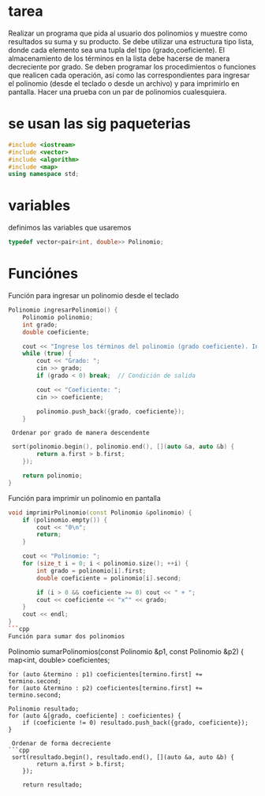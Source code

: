# tarea
Realizar un programa que pida al usuario dos polinomios y muestre como resultados su suma y su producto.
Se debe utilizar una estructura tipo lista, donde cada elemento sea una tupla del tipo (grado,coeficiente).
El almacenamiento de los términos en la lista debe hacerse de manera decreciente por grado.
Se deben programar los procedimientos o funciones que realicen cada operación, así como las correspondientes para ingresar el polinomio (desde el teclado o desde un archivo) y para imprimirlo en pantalla.
Hacer una prueba con un par de polinomios cualesquiera.
# se usan las sig paqueterias

```cpp
#include <iostream>
#include <vector>
#include <algorithm>
#include <map>
using namespace std;
```
# variables
definimos las variables que usaremos
```cpp
typedef vector<pair<int, double>> Polinomio;
```

# Funciónes
 Función para ingresar un polinomio desde el teclado
```cpp
Polinomio ingresarPolinomio() {
    Polinomio polinomio;
    int grado;
    double coeficiente;

    cout << "Ingrese los términos del polinomio (grado coeficiente). Ingrese un grado negativo para terminar:\n";
    while (true) {
        cout << "Grado: ";
        cin >> grado;
        if (grado < 0) break;  // Condición de salida

        cout << "Coeficiente: ";
        cin >> coeficiente;

        polinomio.push_back({grado, coeficiente});
    }
```
     Ordenar por grado de manera descendente
```cpp
 sort(polinomio.begin(), polinomio.end(), [](auto &a, auto &b) {
        return a.first > b.first;
    });

    return polinomio;
}
```
Función para imprimir un polinomio en pantalla
```cpp
void imprimirPolinomio(const Polinomio &polinomio) {
    if (polinomio.empty()) {
        cout << "0\n";
        return;
    }

    cout << "Polinomio: ";
    for (size_t i = 0; i < polinomio.size(); ++i) {
        int grado = polinomio[i].first;
        double coeficiente = polinomio[i].second;

        if (i > 0 && coeficiente >= 0) cout << " + ";
        cout << coeficiente << "x^" << grado;
    }
    cout << endl;
}
```cpp
Función para sumar dos polinomios
```
Polinomio sumarPolinomios(const Polinomio &p1, const Polinomio &p2) {
    map<int, double> coeficientes;

    for (auto &termino : p1) coeficientes[termino.first] += termino.second;
    for (auto &termino : p2) coeficientes[termino.first] += termino.second;

    Polinomio resultado;
    for (auto &[grado, coeficiente] : coeficientes) {
        if (coeficiente != 0) resultado.push_back({grado, coeficiente});
    }
```
 Ordenar de forma decreciente
```cpp
 sort(resultado.begin(), resultado.end(), [](auto &a, auto &b) {
        return a.first > b.first;
    });

    return resultado;
```

     
